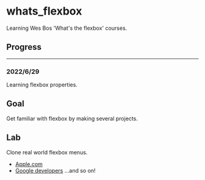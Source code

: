 # whats_flexbox

Learning Wes Bos 'What's the flexbox' courses.

## Progress

---

### 2022/6/29

Learning flexbox properties.

## Goal

Get familiar with flexbox by making several projects.

## Lab

Clone real world flexbox menus.

- [Apple.com](https://www.apple.com/tw/)
- [Google developers](https://developers.google.com/)
  ...and so on!
